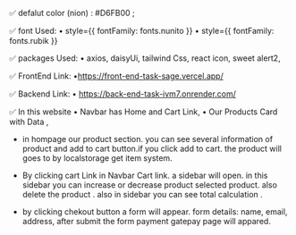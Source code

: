 ✅ defalut color (nion) : #D6FB00 ;

✅ font Used:
    • style={{ fontFamily: fonts.nunito }}
    • style={{ fontFamily: fonts.rubik }}

✅ packages Used:
    • axios, daisyUi, tailwind Css, react icon, sweet alert2,

✅ FrontEnd Link:
    •https://front-end-task-sage.vercel.app/

✅ Backend Link:
    • https://back-end-task-ivm7.onrender.com/

✅ In this website
    • Navbar has Home and Cart Link, 
    • Our Products Card with  Data ,

* in hompage our product section. you can see several information of product and add to cart button.if you click add to cart. the product will goes to  by localstorage get item system.

* By clicking cart Link in Navbar Cart link. a sidebar will open. in this sidebar you can increase or decrease product selected product. also delete the product . 
also in sidebar you can see total calculation .

* by clicking  chekout button a form will appear. form details: name, email, address,
after submit the form payment gatepay page will appared.


